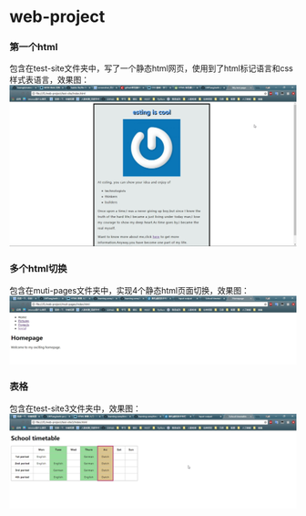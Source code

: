 # web-project

### 第一个html
包含在test-site文件夹中，写了一个静态html网页，使用到了html标记语言和css样式表语言，效果图：
![](https://github.com/LWTang/web-project/raw/master/screenshots/first-html.jpg)

### 多个html切换
包含在muti-pages文件夹中，实现4个静态html页面切换，效果图：
![](https://github.com/LWTang/web-project/raw/master/screenshots/muti-pages.jpg)

### 表格
包含在test-site3文件夹中，效果图：
![](https://github.com/LWTang/web-project/raw/master/screenshots/table.jpg)
